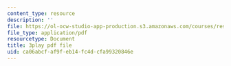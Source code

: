 ```yaml
---
content_type: resource
description: ''
file: https://ol-ocw-studio-app-production.s3.amazonaws.com/courses/res-tll-004-stem-concept-videos-fall-2013/ca06abcfaf9feb14fc4dcfa99320846e_-IWKPe6X6Vs.pdf
file_type: application/pdf
resourcetype: Document
title: 3play pdf file
uid: ca06abcf-af9f-eb14-fc4d-cfa99320846e
---
```

